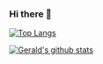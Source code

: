 ### Hi there 👋

<!--
**geraldyeo/geraldyeo** is a ✨ _special_ ✨ repository because its `README.md` (this file) appears on your GitHub profile.

Here are some ideas to get you started:

- 🔭 I’m currently working on ...
- 🌱 I’m currently learning ...
- 👯 I’m looking to collaborate on ...
- 🤔 I’m looking for help with ...
- 💬 Ask me about ...
- 📫 How to reach me: ...
- 😄 Pronouns: ...
- ⚡ Fun fact: ...
-->

[![Top Langs](https://github-readme-stats.vercel.app/api/top-langs/?username=geraldyeo)](https://github.com/anuraghazra/github-readme-stats)

[![Gerald's github stats](https://github-readme-stats.vercel.app/api?username=geraldyeo&count_private=true&show_icons=true&theme=tokyonight&hide_rank=false)](https://github.com/anuraghazra/github-readme-stats)

